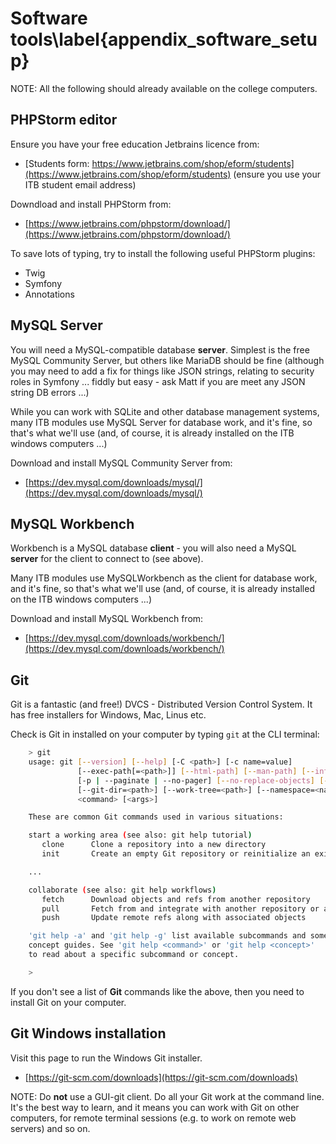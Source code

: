 

# Software tools\label{appendix_software_setup}

NOTE: All the following should already available on the college computers.

## PHPStorm editor

Ensure you have your free education Jetbrains licence from:

- [Students form: https://www.jetbrains.com/shop/eform/students](https://www.jetbrains.com/shop/eform/students) (ensure you use your ITB student email address)

Downdload and install PHPStorm from:

- [https://www.jetbrains.com/phpstorm/download/](https://www.jetbrains.com/phpstorm/download/)

To save lots of typing, try to install the following useful PHPStorm plugins:

- Twig
- Symfony
- Annotations

## MySQL Server

You will need a MySQL-compatible database **server**. Simplest is the free MySQL Community Server, but others like MariaDB should be fine
(although you may need to add a fix for things like JSON strings, relating to security roles in Symfony ... fiddly but easy - ask Matt if you are meet any JSON string DB errors ...)

While you can work with SQLite and other database management systems, many ITB modules use MySQL Server for database work, and it's fine, so that's what we'll use (and, of course, it is already installed on the ITB windows computers ...)

Download and install MySQL Community Server from:

- [https://dev.mysql.com/downloads/mysql/](https://dev.mysql.com/downloads/mysql/)

## MySQL Workbench

Workbench is a MySQL database **client** - you will also need a MySQL **server** for the client to connect to (see above).

Many ITB modules use MySQLWorkbench as the client for database work, and it's fine, so that's what we'll use (and, of course, it is already installed on the ITB windows computers ...)

Download and install MySQL Workbench from:

- [https://dev.mysql.com/downloads/workbench/](https://dev.mysql.com/downloads/workbench/)

## Git

Git is a fantastic (and free!) DVCS - Distributed Version Control System. It has free installers for Windows, Mac, Linus etc.

Check is Git in installed on your computer by typing `git` at the CLI terminal:

```bash
    > git
    usage: git [--version] [--help] [-C <path>] [-c name=value]
               [--exec-path[=<path>]] [--html-path] [--man-path] [--info-path]
               [-p | --paginate | --no-pager] [--no-replace-objects] [--bare]
               [--git-dir=<path>] [--work-tree=<path>] [--namespace=<name>]
               <command> [<args>]

    These are common Git commands used in various situations:

    start a working area (see also: git help tutorial)
       clone      Clone a repository into a new directory
       init       Create an empty Git repository or reinitialize an existing one

    ...

    collaborate (see also: git help workflows)
       fetch      Download objects and refs from another repository
       pull       Fetch from and integrate with another repository or a local branch
       push       Update remote refs along with associated objects

    'git help -a' and 'git help -g' list available subcommands and some
    concept guides. See 'git help <command>' or 'git help <concept>'
    to read about a specific subcommand or concept.

    >
```

If you don't see a list of **Git** commands like the above, then you need to install Git on your computer.

## Git Windows installation

Visit this page to run the Windows Git installer.

- [https://git-scm.com/downloads](https://git-scm.com/downloads)

NOTE: Do **not** use a GUI-git client. Do all your Git work at the command line. It's the best way to learn, and it means you can work with Git on other computers, for remote terminal sessions (e.g. to work on remote web servers) and so on.

